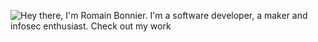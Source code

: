 ![Hey there, I'm Romain Bonnier. I'm a software developer, a maker and infosec enthusiast. Check out my work](https://github.com/CyrisXD/CyrisXD/raw/master/header.gif)

